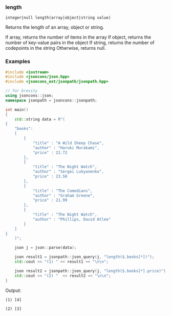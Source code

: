 ### length

```
integer|null length(array|object|string value)
```

Returns the length of an array, object or string.

If array, returns the number of items in the array
If object, returns the number of key-value pairs in the object
If string, returns the number of codepoints in the string
Otherwise, returns null.

### Examples

```cpp
#include <iostream>
#include <jsoncons/json.hpp>
#include <jsoncons_ext/jsonpath/jsonpath.hpp>

// for brevity
using jsoncons::json; 
namespace jsonpath = jsoncons::jsonpath;

int main() 
{
    std::string data = R"(
{
    "books":
    [
        {
            "title" : "A Wild Sheep Chase",
            "author" : "Haruki Murakami",
            "price" : 22.72
        },
        {
            "title" : "The Night Watch",
            "author" : "Sergei Lukyanenko",
            "price" : 23.58
        },
        {
            "title" : "The Comedians",
            "author" : "Graham Greene",
            "price" : 21.99
        },
        {
            "title" : "The Night Watch",
            "author" : "Phillips, David Atlee"
        }
    ]
}
    )";

    json j = json::parse(data);

    json result1 = jsonpath::json_query(j, "length($.books[*])");
    std::cout << "(1) " << result1 << "\n\n";

    json result2 = jsonpath::json_query(j, "length($.books[*].price)");
    std::cout << "(2) "  << result2 << "\n\n";
}
```
Output:
```
(1) [4]

(2) [3]
```


